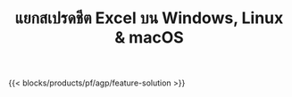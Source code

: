 ﻿---
title: แยกสเปรดชีต Excel บน Windows, Linux & macOS 
url: /th/splitter
description: แอพและ API ฟรีเพื่อแยกไฟล์ XLS, XLSX, XLSB, XLSM และ ODS
---
{{< blocks/products/pf/agp/feature-solution >}} 